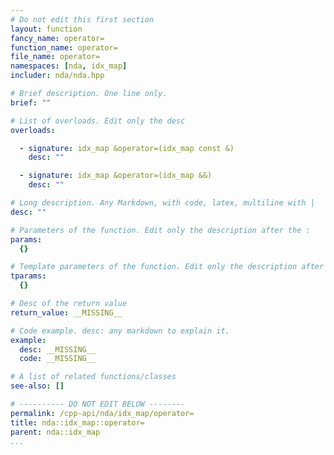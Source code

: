 ```yaml
---
# Do not edit this first section
layout: function
fancy_name: operator=
function_name: operator=
file_name: operator=
namespaces: [nda, idx_map]
includer: nda/nda.hpp

# Brief description. One line only.
brief: ""

# List of overloads. Edit only the desc
overloads:

  - signature: idx_map &operator=(idx_map const &)
    desc: ""

  - signature: idx_map &operator=(idx_map &&)
    desc: ""

# Long description. Any Markdown, with code, latex, multiline with |
desc: ""

# Parameters of the function. Edit only the description after the :
params:
  {}

# Template parameters of the function. Edit only the description after the :
tparams:
  {}

# Desc of the return value
return_value: __MISSING__

# Code example. desc: any markdown to explain it.
example:
  desc: __MISSING__
  code: __MISSING__

# A list of related functions/classes
see-also: []

# ---------- DO NOT EDIT BELOW --------
permalink: /cpp-api/nda/idx_map/operator=
title: nda::idx_map::operator=
parent: nda::idx_map
...
```


